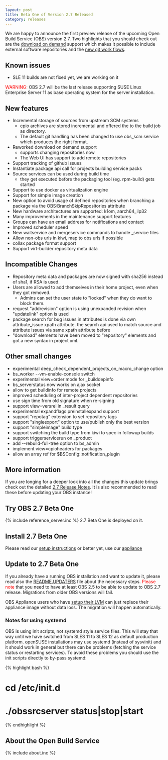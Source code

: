 ```yaml
---
layout: post
title: Beta One of Version 2.7 Released
category: releases
---
```


We are happy to announce the first preview release of the upcoming Open Build
Service (OBS) version 2.7. Two highlights that you should check out are the
[download on demand](http://openbuildservice.org/help/manuals/obs-reference-guide/cha.obs.concepts.html#concept_dod)
support which makes it possible to include external software repositories
and the [new git work flows](http://openbuildservice.org/2016/04/08/new_git_in_27/).

## Known issues
* SLE 11 builds are not fixed yet, we are working on it

<span style="color: red">WARNING:</span> OBS 2.7 will be the last release
supporting SUSE Linux Enterprise Server 11 as base operating system for the
server installation.

## New features
* Incremental storage of sources from upstream SCM systems
  * cpio archives are stored incremental and offered the to the build job as directory.
  * The default git handling has been changed to use obs_scm service which produces the right format.
* Reworked download on demand support
  * supports changing repositories now
  * The Web UI has support to add remote repositories
* Support tracking of github issues
* Instantiate package api call for projects building service packs
* Source services can be used during build time
  * they get executed before the packaging tool (eg. rpm-build) gets started
* Support to use docker as virtualization engine
* Support for simple image creation
* New option to avoid usage of defined repositories when branching a package via the OBS:BranchSkipRepositories attribute
* New hardware architectures are supported: k1om, aarch64_ilp32
* Many improvements in the maintenance support features
* Groups can have an email address for notifications and contact
* Improved scheduler speed
* New waitservice and mergeservice commands to handle _service files
* Allow non-obs urls in kiwi, map to obs urls if possible
* collax package format support
* Support virt-builder repository meta data

## Incompatible Changes
* Repository meta data and packages are now signed with sha256 instead of sha1, if RSA is used.
* Users are allowed to add themselves in their home project, even when they got removed.
  * Admins can set the user state to "locked" when they do want to block them.
* request "addrevision" option is using unexpanded revision when "updatelink" option is used
* package search for bug issues in attributes is done via own attribute_issue xpath attribute.
  the search api used to match source and attribute issues via same xpath attribute before
* "download" elements have been moved to "repository" elements and got a new syntax in project xml.

## Other small changes
* experimental deep_check_dependent_projects_on_macro_change option
* bs_worker --vm-enable-console switch
* experimental view=order mode for _builddepinfo
* bs_serverstatus now works on ajax socket
* allow to get buildinfo for remote projects
* improved scheduling of inter-project dependent repositories
* use sign time from old signature when re-signing
* support view=versrel in _result query
* experimental expandflags:preinstallexpand support
* support "repotag" extension to set repository tags
* support "singleexport" option to use/publish only the best version
* support "simpleimage" build type
* support switching the build type from kiwi to spec in followup builds
* support triggerservicerun on _product
* add --rebuild-full-tree option to bs_admin
* implement view=cpioheaders for packages
* allow an array ref for $BSConfig::notification_plugin

## More information
If you are longing for a deeper look into all the changes this update brings
check out the detailed
[2.7 Release Notes](https://github.com/openSUSE/open-build-service/blob/2.7/ReleaseNotes-2.7).
It is also recommended to read these before updating your OBS instance!

## Try OBS 2.7 Beta One
{% include reference_server.inc %}
2.7 Beta One is deployed on it.

## Install 2.7 Beta One
Please read our [setup instructions](https://github.com/openSUSE/open-build-service/tree/2.7#setup)
or better yet, use our [appliance](http://download.opensuse.org/repositories/OBS:/Server:/2.7/images/)

## Update to 2.7 Beta One
If you already have a running OBS installation and want to update it, please
read also the
[README.UPDATERS](https://github.com/openSUSE/open-build-service/blob/2.7/dist/README.UPDATERS)
file about the necessary steps. <span style="color: red;">Please note</span>
that you need to have at least OBS 2.5 to be able to update to OBS 2.7 release.
Migrations from older OBS versions will fail.

OBS Appliance users who have [setup their LVM](http://openbuildservice.org/download/#appliance_config)
can just replace their appliance image without data loss. The migration will
happen automatically.

### Notes for using systemd
OBS is using init scripts, not systemd style service files. This will stay that
way until we have switched from SLES 11 to SLES 12 as default production platform.
openSUSE installations may use systemd (instead of sysvinit) and it should work
in general but there can be problems (fetching the service status or restarting
services). To avoid these problems you should use the init scripts directly
to by-pass systemd:

{% highlight bash %}
 # cd /etc/init.d
 # ./obssrcserver status|stop|start
{% endhighlight %}

## About the Open Build Service
{% include about.inc %}

